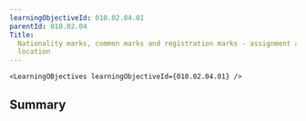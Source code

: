 ```yaml
---
learningObjectiveId: 010.02.04.01
parentId: 010.02.04
Title:
  Nationality marks, common marks and registration marks - assignment and
  location
---
```


```tsx eval
<LearningOBjectives learningObjectiveId={010.02.04.01} />
```

## Summary
